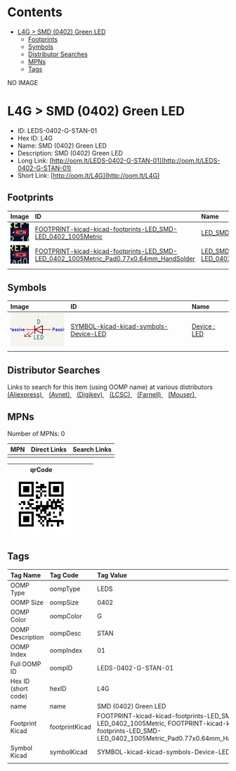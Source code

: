 



Contents
========

* [L4G > SMD (0402) Green LED](#l4g--smd-0402-green-led)
	* [Footprints](#footprints)
	* [Symbols](#symbols)
	* [Distributor Searches](#distributor-searches)
	* [MPNs](#mpns)
	* [Tags](#tags)
  
NO IMAGE  
# L4G > SMD (0402) Green LED

- ID: LEDS-0402-G-STAN-01
- Hex ID: L4G
- Name: SMD (0402) Green LED
- Description: SMD (0402) Green LED
- Long Link: [http://oom.lt/LEDS-0402-G-STAN-01](http://oom.lt/LEDS-0402-G-STAN-01)
- Short Link: [http://oom.lt/L4G](http://oom.lt/L4G)

## Footprints
  

|Image|ID|Name|
| :--- | :--- | :--- |
|[![](https://raw.githubusercontent.com/oomlout/oomlout_OOMP_eda_V2/main/FOOTPRINT/kicad/kicad-footprints/LED_SMD/LED_0402_1005Metric/image_140.png)](https://github.com/oomlout/oomlout_OOMP_eda_V2/tree/main/FOOTPRINT/kicad/kicad-footprints/LED_SMD/LED_0402_1005Metric/)|[FOOTPRINT-kicad-kicad-footprints-LED_SMD-LED_0402_1005Metric](https://github.com/oomlout/oomlout_OOMP_eda_V2/tree/main/FOOTPRINT/kicad/kicad-footprints/LED_SMD/LED_0402_1005Metric/)|[LED_SMD : LED_0402_1005Metric](https://github.com/oomlout/oomlout_OOMP_eda_V2/tree/main/FOOTPRINT/kicad/kicad-footprints/LED_SMD/LED_0402_1005Metric/)|
|[![](https://raw.githubusercontent.com/oomlout/oomlout_OOMP_eda_V2/main/FOOTPRINT/kicad/kicad-footprints/LED_SMD/LED_0402_1005Metric_Pad0.77x0.64mm_HandSolder/image_140.png)](https://github.com/oomlout/oomlout_OOMP_eda_V2/tree/main/FOOTPRINT/kicad/kicad-footprints/LED_SMD/LED_0402_1005Metric_Pad0.77x0.64mm_HandSolder/)|[FOOTPRINT-kicad-kicad-footprints-LED_SMD-LED_0402_1005Metric_Pad0.77x0.64mm_HandSolder](https://github.com/oomlout/oomlout_OOMP_eda_V2/tree/main/FOOTPRINT/kicad/kicad-footprints/LED_SMD/LED_0402_1005Metric_Pad0.77x0.64mm_HandSolder/)|[LED_SMD : LED_0402_1005Metric_Pad0.77x0.64mm_HandSolder](https://github.com/oomlout/oomlout_OOMP_eda_V2/tree/main/FOOTPRINT/kicad/kicad-footprints/LED_SMD/LED_0402_1005Metric_Pad0.77x0.64mm_HandSolder/)|
||||

## Symbols
  

|Image|ID|Name|
| :--- | :--- | :--- |
|[![](https://raw.githubusercontent.com/oomlout/oomlout_OOMP_eda_V2/main/SYMBOL/kicad/kicad-symbols/Device/LED/image_140.png)](https://github.com/oomlout/oomlout_OOMP_eda_V2/tree/main/SYMBOL/kicad/kicad-symbols/Device/LED/)|[SYMBOL-kicad-kicad-symbols-Device-LED](https://github.com/oomlout/oomlout_OOMP_eda_V2/tree/main/SYMBOL/kicad/kicad-symbols/Device/LED/)|[Device : LED](https://github.com/oomlout/oomlout_OOMP_eda_V2/tree/main/SYMBOL/kicad/kicad-symbols/Device/LED/)|
||||

## Distributor Searches
  
Links to search for this item (using OOMP name) at various distributors  
[(Aliexpress) ](https://www.aliexpress.com/wholesale?SearchText=1117SMD+0402+Green+LED)&nbsp;&nbsp;&nbsp;[(Avnet) ](https://www.avnet.com/shop/us/search/SMD+0402+Green+LED)&nbsp;&nbsp;&nbsp;[(Digikey) ](https://www.digikey.co.uk/en/products/result?s=SMD+0402+Green+LED)&nbsp;&nbsp;&nbsp;[(LCSC) ](https://www.lcsc.com/search?q=SMD+0402+Green+LED)&nbsp;&nbsp;&nbsp;[(Farnell) ](https://uk.farnell.com/search?st=SMD+0402+Green+LED)&nbsp;&nbsp;&nbsp;[(Mouser) ](https://www.mouser.com/c/?q=SMD+0402+Green+LED)&nbsp;&nbsp;&nbsp;
## MPNs
  
Number of MPNs: 0  

|MPN|Direct Links|Search Links|
| :--- | :--- | :--- |
||||
  

|qrCode<br>[![](https://raw.githubusercontent.com/oomlout/oomlout_OOMP_parts_V2/main/LEDS/0402/G/STAN/01/qrCode_140.png)](https://github.com/oomlout/oomlout_OOMP_parts_V2/tree/main/LEDS/0402/G/STAN/01/qrCode.png)||||
| :---: | :---: | :---: | :---: |

## Tags
  

|Tag Name|Tag Code|Tag Value|
| :--- | :--- | :--- |
|OOMP Type|oompType|LEDS|
|OOMP Size|oompSize|0402|
|OOMP Color|oompColor|G|
|OOMP Description|oompDesc|STAN|
|OOMP Index|oompIndex|01|
|Full OOMP ID|oompID|LEDS-0402-G-STAN-01|
|Hex ID (short code)|hexID|L4G|
|name|name|SMD (0402) Green LED|
|Footprint Kicad|footprintKicad|FOOTPRINT-kicad-kicad-footprints-LED_SMD-LED_0402_1005Metric, FOOTPRINT-kicad-kicad-footprints-LED_SMD-LED_0402_1005Metric_Pad0.77x0.64mm_HandSolder|
|Symbol Kicad|symbolKicad|SYMBOL-kicad-kicad-symbols-Device-LED|
||||

